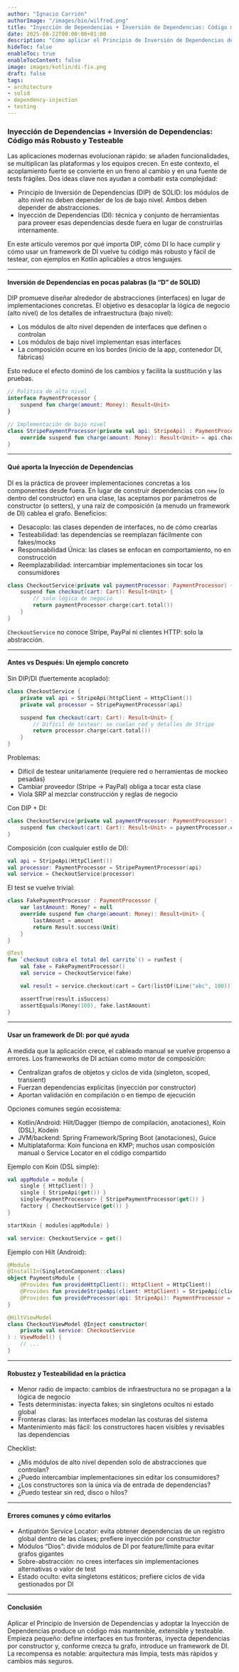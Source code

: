 ```yaml
---
author: "Ignacio Carrión"
authorImage: "/images/bio/wilfred.png"
title: "Inyección de Dependencias + Inversión de Dependencias: Código más Robusto y Testeable"
date: 2025-08-22T08:00:00+01:00
description: "Cómo aplicar el Principio de Inversión de Dependencias de SOLID junto con un framework de Inyección de Dependencias conduce a código desacoplado, robusto y altamente testeable."
hideToc: false
enableToc: true
enableTocContent: false
image: images/kotlin/di-fix.png
draft: false
tags:
- architecture
- solid
- dependency-injection
- testing
---
```


### Inyección de Dependencias + Inversión de Dependencias: Código más Robusto y Testeable

Las aplicaciones modernas evolucionan rápido: se añaden funcionalidades, se multiplican las plataformas y los equipos crecen. En este contexto, el acoplamiento fuerte se convierte en un freno al cambio y en una fuente de tests frágiles. Dos ideas clave nos ayudan a combatir esta complejidad:

- Principio de Inversión de Dependencias (DIP) de SOLID: los módulos de alto nivel no deben depender de los de bajo nivel. Ambos deben depender de abstracciones.
- Inyección de Dependencias (DI): técnica y conjunto de herramientas para proveer esas dependencias desde fuera en lugar de construirlas internamente.

En este artículo veremos por qué importa DIP, cómo DI lo hace cumplir y cómo usar un framework de DI vuelve tu código más robusto y fácil de testear, con ejemplos en Kotlin aplicables a otros lenguajes.

---

#### Inversión de Dependencias en pocas palabras (la “D” de SOLID)

DIP promueve diseñar alrededor de abstracciones (interfaces) en lugar de implementaciones concretas. El objetivo es desacoplar la lógica de negocio (alto nivel) de los detalles de infraestructura (bajo nivel):

- Los módulos de alto nivel dependen de interfaces que definen o controlan
- Los módulos de bajo nivel implementan esas interfaces
- La composición ocurre en los bordes (inicio de la app, contenedor DI, fábricas)

Esto reduce el efecto dominó de los cambios y facilita la sustitución y las pruebas.

```kotlin
// Política de alto nivel
interface PaymentProcessor {
    suspend fun charge(amount: Money): Result<Unit>
}

// Implementación de bajo nivel
class StripePaymentProcessor(private val api: StripeApi) : PaymentProcessor {
    override suspend fun charge(amount: Money): Result<Unit> = api.charge(amount)
}
```

---

#### Qué aporta la Inyección de Dependencias

DI es la práctica de proveer implementaciones concretas a los componentes desde fuera. En lugar de construir dependencias con `new` (o dentro del constructor) en una clase, las aceptamos por parámetros de constructor (o setters), y una raíz de composición (a menudo un framework de DI) cablea el grafo. Beneficios:

- Desacoplo: las clases dependen de interfaces, no de cómo crearlas
- Testeabilidad: las dependencias se reemplazan fácilmente con fakes/mocks
- Responsabilidad Única: las clases se enfocan en comportamiento, no en construcción
- Reemplazabilidad: intercambiar implementaciones sin tocar los consumidores

```kotlin
class CheckoutService(private val paymentProcessor: PaymentProcessor) {
    suspend fun checkout(cart: Cart): Result<Unit> {
        // solo lógica de negocio
        return paymentProcessor.charge(cart.total())
    }
}
```

`CheckoutService` no conoce Stripe, PayPal ni clientes HTTP: solo la abstracción.

---

#### Antes vs Después: Un ejemplo concreto

Sin DIP/DI (fuertemente acoplado):

```kotlin
class CheckoutService {
    private val api = StripeApi(httpClient = HttpClient())
    private val processor = StripePaymentProcessor(api)

    suspend fun checkout(cart: Cart): Result<Unit> {
        // Difícil de testear: se cuelan red y detalles de Stripe
        return processor.charge(cart.total())
    }
}
```

Problemas:
- Difícil de testear unitariamente (requiere red o herramientas de mockeo pesadas)
- Cambiar proveedor (Stripe -> PayPal) obliga a tocar esta clase
- Viola SRP al mezclar construcción y reglas de negocio

Con DIP + DI:

```kotlin
class CheckoutService(private val paymentProcessor: PaymentProcessor) {
    suspend fun checkout(cart: Cart): Result<Unit> = paymentProcessor.charge(cart.total())
}
```

Composición (con cualquier estilo de DI):

```kotlin
val api = StripeApi(HttpClient())
val processor: PaymentProcessor = StripePaymentProcessor(api)
val service = CheckoutService(processor)
```

El test se vuelve trivial:

```kotlin
class FakePaymentProcessor : PaymentProcessor {
    var lastAmount: Money? = null
    override suspend fun charge(amount: Money): Result<Unit> {
        lastAmount = amount
        return Result.success(Unit)
    }
}

@Test
fun `checkout cobra el total del carrito`() = runTest {
    val fake = FakePaymentProcessor()
    val service = CheckoutService(fake)

    val result = service.checkout(cart = Cart(listOf(Line("abc", 100))))

    assertTrue(result.isSuccess)
    assertEquals(Money(100), fake.lastAmount)
}
```

---

#### Usar un framework de DI: por qué ayuda

A medida que la aplicación crece, el cableado manual se vuelve propenso a errores. Los frameworks de DI actúan como motor de composición:

- Centralizan grafos de objetos y ciclos de vida (singleton, scoped, transient)
- Fuerzan dependencias explícitas (inyección por constructor)
- Aportan validación en compilación o en tiempo de ejecución

Opciones comunes según ecosistema:

- Kotlin/Android: Hilt/Dagger (tiempo de compilación, anotaciones), Koin (DSL), Kodein
- JVM/backend: Spring Framework/Spring Boot (anotaciones), Guice
- Multiplataforma: Koin funciona en KMP; muchos usan composición manual o Service Locator en el código compartido

Ejemplo con Koin (DSL simple):

```kotlin
val appModule = module {
    single { HttpClient() }
    single { StripeApi(get()) }
    single<PaymentProcessor> { StripePaymentProcessor(get()) }
    factory { CheckoutService(get()) }
}

startKoin { modules(appModule) }

val service: CheckoutService = get()
```

Ejemplo con Hilt (Android):

```kotlin
@Module
@InstallIn(SingletonComponent::class)
object PaymentsModule {
    @Provides fun provideHttpClient(): HttpClient = HttpClient()
    @Provides fun provideStripeApi(client: HttpClient) = StripeApi(client)
    @Provides fun provideProcessor(api: StripeApi): PaymentProcessor = StripePaymentProcessor(api)
}

@HiltViewModel
class CheckoutViewModel @Inject constructor(
    private val service: CheckoutService
) : ViewModel() {
    // ...
}
```

---

#### Robustez y Testeabilidad en la práctica

- Menor radio de impacto: cambios de infraestructura no se propagan a la lógica de negocio
- Tests deterministas: inyecta fakes; sin singletons ocultos ni estado global
- Fronteras claras: las interfaces modelan las costuras del sistema
- Mantenimiento más fácil: los constructores hacen visibles y revisables las dependencias

Checklist:

- ¿Mis módulos de alto nivel dependen solo de abstracciones que controlan?
- ¿Puedo intercambiar implementaciones sin editar los consumidores?
- ¿Los constructores son la única vía de entrada de dependencias?
- ¿Puedo testear sin red, disco o hilos?

---

#### Errores comunes y cómo evitarlos

- Antipatrón Service Locator: evita obtener dependencias de un registro global dentro de las clases; prefiere inyección por constructor
- Módulos “Dios”: divide módulos de DI por feature/límite para evitar grafos gigantes
- Sobre-abstracción: no crees interfaces sin implementaciones alternativas o valor de test
- Estado oculto: evita singletons estáticos; prefiere ciclos de vida gestionados por DI

---

#### Conclusión

Aplicar el Principio de Inversión de Dependencias y adoptar la Inyección de Dependencias produce un código más mantenible, extensible y testeable. Empieza pequeño: define interfaces en tus fronteras, inyecta dependencias por constructor y, conforme crezca tu grafo, introduce un framework de DI. La recompensa es notable: arquitectura más limpia, tests más rápidos y cambios más seguros.
